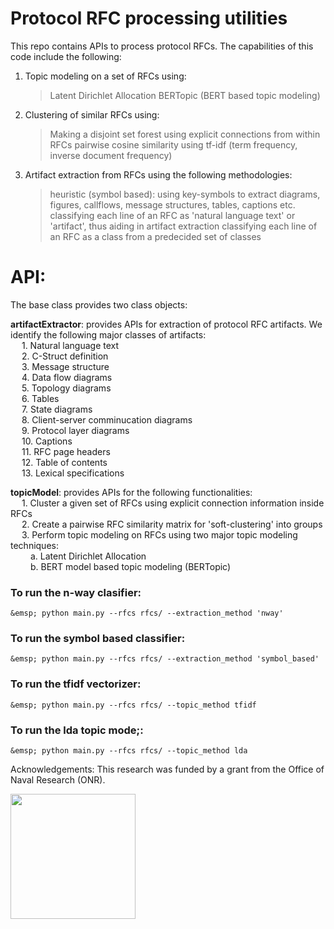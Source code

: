 # Protocol RFC processing utilities

This repo contains APIs to process protocol RFCs. The capabilities of this code include the following:

1. Topic modeling on a set of RFCs using:
    > Latent Dirichlet Allocation
    > BERTopic (BERT based topic modeling)

2. Clustering of similar RFCs using:
    > Making a disjoint set forest using explicit connections from within RFCs
    > pairwise cosine similarity using tf-idf (term frequency, inverse document frequency)

3. Artifact extraction from RFCs using the following methodologies:
    > heuristic (symbol based): using key-symbols to extract diagrams, figures, callflows, message structures, tables, captions etc.
    > classifying each line of an RFC as 'natural language text' or 'artifact', thus aiding in artifact extraction
    > classifying each line of an RFC as a class from a predecided set of classes

# API:

The base class provides two class objects: 

**artifactExtractor**: provides APIs for extraction of protocol RFC artifacts. We identify the following major classes of artifacts:<br />
    &emsp; 1. Natural language text<br />
    &emsp; 2. C-Struct definition<br />
    &emsp; 3. Message structure<br />
    &emsp; 4. Data flow diagrams<br />
    &emsp; 5. Topology diagrams<br />
    &emsp; 6. Tables<br />
    &emsp; 7. State diagrams<br />
    &emsp; 8. Client-server comminucation diagrams<br />
    &emsp; 9. Protocol layer diagrams<br />
    &emsp; 10. Captions<br />
    &emsp; 11. RFC page headers<br />
    &emsp; 12. Table of contents<br />
    &emsp; 13. Lexical specifications<br />

**topicModel**: provides APIs for the following functionalities:<br />
    &emsp; 1. Cluster a given set of RFCs using explicit connection information inside RFCs<br />
    &emsp; 2. Create a pairwise RFC similarity matrix for 'soft-clustering' into groups<br />
    &emsp; 3. Perform topic modeling on RFCs using two major topic modeling techniques:<br />
        &emsp;&emsp; a. Latent Dirichlet Allocation<br />
        &emsp;&emsp; b. BERT model based topic modeling (BERTopic)<br />

### To run the n-way clasifier:<br />
    &emsp; python main.py --rfcs rfcs/ --extraction_method 'nway'

### To run the symbol based classifier:<br />
    &emsp; python main.py --rfcs rfcs/ --extraction_method 'symbol_based'

### To run the tfidf vectorizer:<br />
    &emsp; python main.py --rfcs rfcs/ --topic_method tfidf

### To run the lda topic mode;:<br />
    &emsp; python main.py --rfcs rfcs/ --topic_method lda

Acknowledgements: This research was funded by a grant from the Office of Naval Research (ONR). 

<img src="https://upload.wikimedia.org/wikipedia/commons/thumb/2/29/Office_of_Naval_Research_Official_Logo.png/640px-Office_of_Naval_Research_Official_Logo.png" width="200">